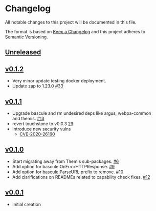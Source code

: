 # Changelog
All notable changes to this project will be documented in this file.

The format is based on [Keep a Changelog](http://keepachangelog.com/en/1.0.0/)
and this project adheres to [Semantic Versioning](http://semver.org/spec/v2.0.0.html).

## [Unreleased]

## [v0.1.2]
- Very minor update testing docker deployment.
- Update zap to 1.23.0 [#33](https://github.com/xmidt-org/authbaton/pull/33)

## [v0.1.1]
- Upgrade bascule and rm undesired deps like argus, webpa-common and themis. [#13](https://github.com/xmidt-org/authbaton/pull/13)
- revert touchstone to v0.0.3 [29](https://github.com/xmidt-org/authbaton/issues/29)
- Introduce new security vulns
  - [CVE-2020-26160](https://vuln.whitesourcesoftware.com/vulnerability/CVE-2020-26160)

## [v0.1.0]
- Start migrating away from Themis sub-packages. [#6](https://github.com/xmidt-org/authbaton/pull/6)
- Add option for bascule OnErrorHTTPResponse. [#9](https://github.com/xmidt-org/authbaton/pull/9)
- Add option for bascule ParseURL prefix to remove. [#10](https://github.com/xmidt-org/authbaton/pull/10)
- Add clarifications on READMEs related to capability check fixes. [#12](https://github.com/xmidt-org/authbaton/pull/12)


## [v0.0.1]
- Initial creation

[Unreleased]: https://github.com/xmidt-org/authbaton/compare/v0.1.2...HEAD
[v0.1.2]: https://github.com/xmidt-org/authbaton/compare/0.1.1...v0.1.2
[v0.1.1]: https://github.com/xmidt-org/authbaton/compare/0.1.0...v0.1.1
[v0.1.0]: https://github.com/xmidt-org/authbaton/compare/0.0.1...v0.1.0
[v0.0.1]: https://github.com/xmidt-org/authbaton/compare/0.0.0...v0.0.1

